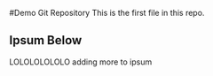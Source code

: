 #Demo Git Repository
This is the first file in this repo. 

## Ipsum Below
LOLOLOLOLOLO adding more to ipsum